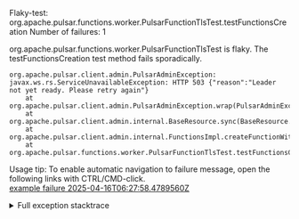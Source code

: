         
Flaky-test: org.apache.pulsar.functions.worker.PulsarFunctionTlsTest.testFunctionsCreation
Number of failures: 1

org.apache.pulsar.functions.worker.PulsarFunctionTlsTest is flaky. The testFunctionsCreation test method fails sporadically.

```
org.apache.pulsar.client.admin.PulsarAdminException: javax.ws.rs.ServiceUnavailableException: HTTP 503 {"reason":"Leader not yet ready. Please retry again"}
	at org.apache.pulsar.client.admin.PulsarAdminException.wrap(PulsarAdminException.java:252)
	at org.apache.pulsar.client.admin.internal.BaseResource.sync(BaseResource.java:352)
	at org.apache.pulsar.client.admin.internal.FunctionsImpl.createFunctionWithUrl(FunctionsImpl.java:199)
	at org.apache.pulsar.functions.worker.PulsarFunctionTlsTest.testFunctionsCreation(PulsarFunctionTlsTest.java:274)
```

Usage tip: To enable automatic navigation to failure message, open the following links with CTRL/CMD-click.  
[example failure 2025-04-16T06:27:58.4789560Z](https://github.com/apache/pulsar/actions/runs/14485784043/job/40631384570#step:11:1746)  


<details>
<summary>Full exception stacktrace</summary>
<code><pre>
org.apache.pulsar.client.admin.PulsarAdminException: javax.ws.rs.ServiceUnavailableException: HTTP 503 {"reason":"Leader not yet ready. Please retry again"}
	at org.apache.pulsar.client.admin.PulsarAdminException.wrap(PulsarAdminException.java:252)
	at org.apache.pulsar.client.admin.internal.BaseResource.sync(BaseResource.java:352)
	at org.apache.pulsar.client.admin.internal.FunctionsImpl.createFunctionWithUrl(FunctionsImpl.java:199)
	at org.apache.pulsar.functions.worker.PulsarFunctionTlsTest.testFunctionsCreation(PulsarFunctionTlsTest.java:274)
	at java.base/jdk.internal.reflect.NativeMethodAccessorImpl.invoke0(Native Method)
	at java.base/jdk.internal.reflect.NativeMethodAccessorImpl.invoke(NativeMethodAccessorImpl.java:77)
	at java.base/jdk.internal.reflect.DelegatingMethodAccessorImpl.invoke(DelegatingMethodAccessorImpl.java:43)
	at java.base/java.lang.reflect.Method.invoke(Method.java:569)
	at org.testng.internal.invokers.MethodInvocationHelper.invokeMethod(MethodInvocationHelper.java:139)
	at org.testng.internal.invokers.InvokeMethodRunnable.runOne(InvokeMethodRunnable.java:47)
	at org.testng.internal.invokers.InvokeMethodRunnable.call(InvokeMethodRunnable.java:76)
	at org.testng.internal.invokers.InvokeMethodRunnable.call(InvokeMethodRunnable.java:11)
	at java.base/java.util.concurrent.FutureTask.run(FutureTask.java:264)
	at java.base/java.util.concurrent.ThreadPoolExecutor.runWorker(ThreadPoolExecutor.java:1136)
	at java.base/java.util.concurrent.ThreadPoolExecutor$Worker.run(ThreadPoolExecutor.java:635)
	at java.base/java.lang.Thread.run(Thread.java:840)
	Suppressed: org.apache.pulsar.client.admin.PulsarAdminException: javax.ws.rs.ServiceUnavailableException: HTTP 503 {"reason":"Leader not yet ready. Please retry again"}
		at org.apache.pulsar.client.admin.internal.BaseResource.getApiException(BaseResource.java:264)
		at org.apache.pulsar.client.admin.internal.BaseResource$2.failed(BaseResource.java:168)
		at org.glassfish.jersey.client.JerseyInvocation$1.failed(JerseyInvocation.java:898)
		at org.glassfish.jersey.client.JerseyInvocation$1.completed(JerseyInvocation.java:879)
		at org.glassfish.jersey.client.ClientRuntime.processResponse(ClientRuntime.java:232)
		at org.glassfish.jersey.client.ClientRuntime.access$200(ClientRuntime.java:62)
		at org.glassfish.jersey.client.ClientRuntime$2.lambda$response$0(ClientRuntime.java:176)
		at org.glassfish.jersey.internal.Errors$1.call(Errors.java:248)
		at org.glassfish.jersey.internal.Errors$1.call(Errors.java:244)
		at org.glassfish.jersey.internal.Errors.process(Errors.java:292)
		at org.glassfish.jersey.internal.Errors.process(Errors.java:274)
		at org.glassfish.jersey.internal.Errors.process(Errors.java:244)
		at org.glassfish.jersey.process.internal.RequestScope.runInScope(RequestScope.java:288)
		at org.glassfish.jersey.client.ClientRuntime$2.response(ClientRuntime.java:176)
		at org.apache.pulsar.client.admin.internal.http.AsyncHttpConnector.lambda$apply$1(AsyncHttpConnector.java:278)
		at java.base/java.util.concurrent.CompletableFuture.uniWhenComplete(CompletableFuture.java:863)
		at java.base/java.util.concurrent.CompletableFuture$UniWhenComplete.tryFire(CompletableFuture.java:841)
		at java.base/java.util.concurrent.CompletableFuture.postComplete(CompletableFuture.java:510)
		at java.base/java.util.concurrent.CompletableFuture.complete(CompletableFuture.java:2147)
		at org.apache.pulsar.client.admin.internal.http.AsyncHttpConnector.lambda$retryOperation$4(AsyncHttpConnector.java:337)
		at java.base/java.util.concurrent.CompletableFuture.uniWhenComplete(CompletableFuture.java:863)
		at java.base/java.util.concurrent.CompletableFuture$UniWhenComplete.tryFire(CompletableFuture.java:841)
		at java.base/java.util.concurrent.CompletableFuture.postComplete(CompletableFuture.java:510)
		at java.base/java.util.concurrent.CompletableFuture.cancel(CompletableFuture.java:2480)
		at org.apache.pulsar.client.admin.internal.http.AsyncHttpConnector.lambda$executeRequest$10(AsyncHttpConnector.java:406)
		at java.base/java.util.concurrent.CompletableFuture.uniWhenComplete(CompletableFuture.java:863)
		at java.base/java.util.concurrent.CompletableFuture$UniWhenComplete.tryFire(CompletableFuture.java:841)
		at java.base/java.util.concurrent.CompletableFuture.postComplete(CompletableFuture.java:510)
		at java.base/java.util.concurrent.CompletableFuture.complete(CompletableFuture.java:2147)
		at com.spotify.futures.ConcurrencyReducer.lambda$invoke$0(ConcurrencyReducer.java:173)
		at java.base/java.util.concurrent.CompletableFuture.uniWhenComplete(CompletableFuture.java:863)
		at java.base/java.util.concurrent.CompletableFuture$UniWhenComplete.tryFire(CompletableFuture.java:841)
		at java.base/java.util.concurrent.CompletableFuture.postComplete(CompletableFuture.java:510)
		at java.base/java.util.concurrent.CompletableFuture.complete(CompletableFuture.java:2147)
		at org.asynchttpclient.netty.NettyResponseFuture.loadContent(NettyResponseFuture.java:222)
		at org.asynchttpclient.netty.NettyResponseFuture.done(NettyResponseFuture.java:257)
		at org.asynchttpclient.netty.handler.AsyncHttpClientHandler.finishUpdate(AsyncHttpClientHandler.java:241)
		at org.asynchttpclient.netty.handler.HttpHandler.handleChunk(HttpHandler.java:113)
		at org.asynchttpclient.netty.handler.HttpHandler.handleRead(HttpHandler.java:142)
		at org.asynchttpclient.netty.handler.AsyncHttpClientHandler.channelRead(AsyncHttpClientHandler.java:78)
		at io.netty.channel.AbstractChannelHandlerContext.invokeChannelRead(AbstractChannelHandlerContext.java:444)
		at io.netty.channel.AbstractChannelHandlerContext.invokeChannelRead(AbstractChannelHandlerContext.java:420)
		at io.netty.channel.AbstractChannelHandlerContext.fireChannelRead(AbstractChannelHandlerContext.java:412)
		at io.netty.handler.codec.MessageToMessageDecoder.channelRead(MessageToMessageDecoder.java:107)
		at io.netty.channel.AbstractChannelHandlerContext.invokeChannelRead(AbstractChannelHandlerContext.java:444)
		at io.netty.channel.AbstractChannelHandlerContext.invokeChannelRead(AbstractChannelHandlerContext.java:420)
		at io.netty.channel.AbstractChannelHandlerContext.fireChannelRead(AbstractChannelHandlerContext.java:412)
		at io.netty.channel.CombinedChannelDuplexHandler$DelegatingChannelHandlerContext.fireChannelRead(CombinedChannelDuplexHandler.java:436)
		at io.netty.handler.codec.ByteToMessageDecoder.fireChannelRead(ByteToMessageDecoder.java:346)
		at io.netty.handler.codec.ByteToMessageDecoder.channelRead(ByteToMessageDecoder.java:318)
		at io.netty.channel.CombinedChannelDuplexHandler.channelRead(CombinedChannelDuplexHandler.java:251)
		at io.netty.channel.AbstractChannelHandlerContext.invokeChannelRead(AbstractChannelHandlerContext.java:442)
		at io.netty.channel.AbstractChannelHandlerContext.invokeChannelRead(AbstractChannelHandlerContext.java:420)
		at io.netty.channel.AbstractChannelHandlerContext.fireChannelRead(AbstractChannelHandlerContext.java:412)
		at io.netty.handler.ssl.SslHandler.unwrap(SslHandler.java:1519)
		at io.netty.handler.ssl.SslHandler.decodeJdkCompatible(SslHandler.java:1377)
		at io.netty.handler.ssl.SslHandler.decode(SslHandler.java:1428)
		at io.netty.handler.codec.ByteToMessageDecoder.decodeRemovalReentryProtection(ByteToMessageDecoder.java:530)
		at io.netty.handler.codec.ByteToMessageDecoder.callDecode(ByteToMessageDecoder.java:469)
		at io.netty.handler.codec.ByteToMessageDecoder.channelRead(ByteToMessageDecoder.java:290)
		at io.netty.channel.AbstractChannelHandlerContext.invokeChannelRead(AbstractChannelHandlerContext.java:444)
		at io.netty.channel.AbstractChannelHandlerContext.invokeChannelRead(AbstractChannelHandlerContext.java:420)
		at io.netty.channel.AbstractChannelHandlerContext.fireChannelRead(AbstractChannelHandlerContext.java:412)
		at io.netty.channel.DefaultChannelPipeline$HeadContext.channelRead(DefaultChannelPipeline.java:1357)
		at io.netty.channel.AbstractChannelHandlerContext.invokeChannelRead(AbstractChannelHandlerContext.java:440)
		at io.netty.channel.AbstractChannelHandlerContext.invokeChannelRead(AbstractChannelHandlerContext.java:420)
		at io.netty.channel.DefaultChannelPipeline.fireChannelRead(DefaultChannelPipeline.java:868)
		at io.netty.channel.nio.AbstractNioByteChannel$NioByteUnsafe.read(AbstractNioByteChannel.java:166)
		at io.netty.channel.nio.NioEventLoop.processSelectedKey(NioEventLoop.java:796)
		at io.netty.channel.nio.NioEventLoop.processSelectedKeysOptimized(NioEventLoop.java:732)
		at io.netty.channel.nio.NioEventLoop.processSelectedKeys(NioEventLoop.java:658)
		at io.netty.channel.nio.NioEventLoop.run(NioEventLoop.java:562)
		at io.netty.util.concurrent.SingleThreadEventExecutor$4.run(SingleThreadEventExecutor.java:998)
		at io.netty.util.internal.ThreadExecutorMap$2.run(ThreadExecutorMap.java:74)
		at io.netty.util.concurrent.FastThreadLocalRunnable.run(FastThreadLocalRunnable.java:30)
		... 1 more
	Caused by: javax.ws.rs.ServiceUnavailableException: HTTP 503 {"reason":"Leader not yet ready. Please retry again"}
		at org.glassfish.jersey.client.JerseyInvocation.convertToException(JerseyInvocation.java:980)
		at org.glassfish.jersey.client.JerseyInvocation.access$700(JerseyInvocation.java:82)
		... 73 more
Caused by: [CIRCULAR REFERENCE: javax.ws.rs.ServiceUnavailableException: HTTP 503 {"reason":"Leader not yet ready. Please retry again"}]

</pre></code>
</details>

